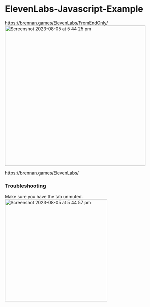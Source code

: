 # ElevenLabs-Javascript-Example

https://brennan.games/ElevenLabs/FromEndOnly/ <br />
<img width="449" alt="Screenshot 2023-08-05 at 5 44 25 pm" src="https://github.com/bh679/ElevenLabs-Javascript-Example/assets/2542558/7a6dc385-6151-4a87-b4c3-e333b9e7f641">


https://brennan.games/ElevenLabs/


### Troubleshooting
Make sure you have the tab unmuted.
<img width="327" alt="Screenshot 2023-08-05 at 5 44 57 pm" src="https://github.com/bh679/ElevenLabs-Javascript-Example/assets/2542558/7f72f52e-0baf-4976-a53d-0818cadf7af3">
